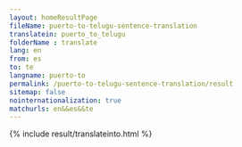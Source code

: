 ```yaml
---
layout: homeResultPage
fileName: puerto-to-telugu-sentence-translation
translatein: puerto_to_telugu
folderName : translate
lang: en
from: es
to: te
langname: puerto-to
permalink: /puerto-to-telugu-sentence-translation/result
sitemap: false
nointernationalization: true
matchurls: en&&es&&te
---
```

{% include result/translateinto.html %}

<script src="/js/result/translation.js" data-foldername="{{page.folderName}}" data-lang="{{page.lang}}"></script>
